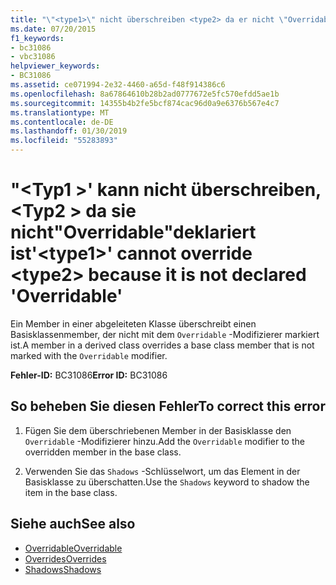 ```yaml
---
title: "\"<type1>\" nicht überschreiben <type2> da er nicht \"Overridable\" deklariert ist"
ms.date: 07/20/2015
f1_keywords:
- bc31086
- vbc31086
helpviewer_keywords:
- BC31086
ms.assetid: ce071994-2e32-4460-a65d-f48f914386c6
ms.openlocfilehash: 8a67864610b28b2ad0777672e5fc570efdd5ae1b
ms.sourcegitcommit: 14355b4b2fe5bcf874cac96d0a9e6376b567e4c7
ms.translationtype: MT
ms.contentlocale: de-DE
ms.lasthandoff: 01/30/2019
ms.locfileid: "55283893"
---
```

# <a name="type1-cannot-override-type2-because-it-is-not-declared-overridable"></a><span data-ttu-id="37ffe-102">"\<Typ1 >' kann nicht überschreiben, \<Typ2 > da sie nicht"Overridable"deklariert ist</span><span class="sxs-lookup"><span data-stu-id="37ffe-102">'\<type1>' cannot override \<type2> because it is not declared 'Overridable'</span></span>
<span data-ttu-id="37ffe-103">Ein Member in einer abgeleiteten Klasse überschreibt einen Basisklassenmember, der nicht mit dem `Overridable` -Modifizierer markiert ist.</span><span class="sxs-lookup"><span data-stu-id="37ffe-103">A member in a derived class overrides a base class member that is not marked with the `Overridable` modifier.</span></span>  
  
 <span data-ttu-id="37ffe-104">**Fehler-ID:** BC31086</span><span class="sxs-lookup"><span data-stu-id="37ffe-104">**Error ID:** BC31086</span></span>  
  
## <a name="to-correct-this-error"></a><span data-ttu-id="37ffe-105">So beheben Sie diesen Fehler</span><span class="sxs-lookup"><span data-stu-id="37ffe-105">To correct this error</span></span>  
  
1.  <span data-ttu-id="37ffe-106">Fügen Sie dem überschriebenen Member in der Basisklasse den `Overridable` -Modifizierer hinzu.</span><span class="sxs-lookup"><span data-stu-id="37ffe-106">Add the `Overridable` modifier to the overridden member in the base class.</span></span>  
  
2.  <span data-ttu-id="37ffe-107">Verwenden Sie das `Shadows` -Schlüsselwort, um das Element in der Basisklasse zu überschatten.</span><span class="sxs-lookup"><span data-stu-id="37ffe-107">Use the `Shadows` keyword to shadow the item in the base class.</span></span>  
  
## <a name="see-also"></a><span data-ttu-id="37ffe-108">Siehe auch</span><span class="sxs-lookup"><span data-stu-id="37ffe-108">See also</span></span>
- [<span data-ttu-id="37ffe-109">Overridable</span><span class="sxs-lookup"><span data-stu-id="37ffe-109">Overridable</span></span>](../../visual-basic/language-reference/modifiers/overridable.md)
- [<span data-ttu-id="37ffe-110">Overrides</span><span class="sxs-lookup"><span data-stu-id="37ffe-110">Overrides</span></span>](../../visual-basic/language-reference/modifiers/overrides.md)
- [<span data-ttu-id="37ffe-111">Shadows</span><span class="sxs-lookup"><span data-stu-id="37ffe-111">Shadows</span></span>](../../visual-basic/language-reference/modifiers/shadows.md)

